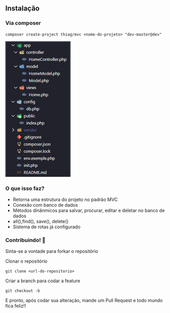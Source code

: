 ## Instalação
### Via composer
```console
composer create-project thiag/mvc <nome-do-projeto> "dev-master@dev"
```
![pastas](/assets/mvc.png?raw=true)




### O que isso faz?

* Retorna uma estrutura do projeto no padrão MVC
* Conexão com banco de dados
* Métodos dinânmicos  para salvar, procurar, editar e deletar no banco de dados
* all(),find(), save(), delete()
* Sistema de rotas já configurado




### Contribuindo! :thought_balloon:

Sinta-se a vontade para forkar o repositório


Clonar o repositório 
```console
git clone <url-do-repositorio>
```

Criar a branch para codar a feature
```console
git checkout -b 
```

E pronto, após codar sua alteração, mande um Pull Request e todo mundo fica feliz!!


